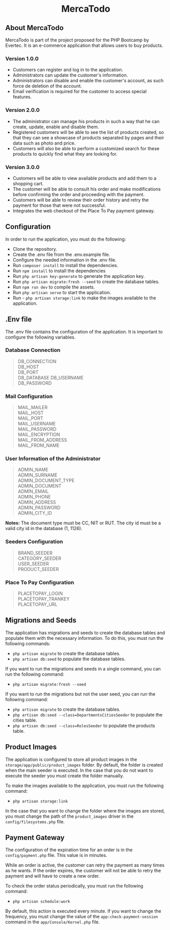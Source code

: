 <div align="center">

# MercaTodo

</div>

## About MercaTodo

MercaTodo is part of the project proposed for the PHP Bootcamp by Evertec. It is an e-commerce application that allows users to buy products.

### Version 1.0.0
- Customers can register and log in to the application.
- Administrators can update the customer's information.
- Administrators can disable and enable the customer's account, as such force de deletion of the account.
- Email verification is required for the customer to access special features.

### Version 2.0.0
- The administrator can manage his products in such a way that he can create, update, enable and disable them.
- Registered customers will be able to see the list of products created, so that they can see a showcase of products separated by pages and their data such as photo and price.
- Customers will also be able to perform a customized search for these products to quickly find what they are looking for.

### Version 3.0.0
- Customers will be able to view available products and add them to a shopping cart.
- The customer will be able to consult his order and make modifications before confirming the order and proceeding with the payment.
- Customers will be able to review their order history and retry the payment for those that were not successful.
- Integrates the web checkout of the Place To Pay payment gateway.

## Configuration

In order to run the application, you must do the following:

- Clone the repository.
- Create the .env file from the .env.example file.
- Configure the needed information in the .env file.
- Run `composer install` to install the dependencies.
- Run `npm install` to install the dependencies
- Run `php artisan key:generate` to generate the application key.
- Run `php artisan migrate:fresh --seed` to create the database tables.
- Run `npm run dev` to compile the assets.
- Run `php artisan serve` to start the application.
- Run - `php artisan storage:link` to make the images available to the application.

## .Env file

The .env file contains the configuration of the application. It is important to configure the following variables. 

### Database Connection
>DB_CONNECTION  
>DB_HOST  
>DB_PORT  
>DB_DATABASE
>DB_USERNAME  
>DB_PASSWORD

### Mail Configuration

>MAIL_MAILER  
>MAIL_HOST  
>MAIL_PORT  
>MAIL_USERNAME  
>MAIL_PASSWORD  
>MAIL_ENCRYPTION  
>MAIL_FROM_ADDRESS  
>MAIL_FROM_NAME  

### User Information of the Administrator
>ADMIN_NAME  
>ADMIN_SURNAME  
>ADMIN_DOCUMENT_TYPE  
>ADMIN_DOCUMENT  
>ADMIN_EMAIL  
>ADMIN_PHONE  
>ADMIN_ADDRESS  
>ADMIN_PASSWORD  
>ADMIN_CITY_ID  

**Notes:** The document type must be CC, NIT or RUT. The city id must be a valid city id in the database (1, 1126).

### Seeders Configuration
>BRAND_SEEDER  
>CATEGORY_SEEDER  
>USER_SEEDER  
>PRODUCT_SEEDER 

### Place To Pay Configuration
>PLACETOPAY_LOGIN  
>PLACETOPAY_TRANKEY  
>PLACETOPAY_URL  

## Migrations and Seeds

The application has migrations and seeds to create the database tables and populate them with the necessary information. To do this, you must run the following commands:

- `php artisan migrate` to create the database tables.
- `php artisan db:seed` to populate the database tables.

If you want to run the migrations and seeds in a single command, you can run the following command:

- `php artisan migrate:fresh --seed`

If you want to run the migrations but not the user seed, you can run the following command:

- `php artisan migrate` to create the database tables.
- `php artisan db:seed --class=DepartmentsCitiesSeeder` to populate the cities table.
- `php artisan db:seed --class=RolesSeeder` to populate the products table.

## Product Images

The application is configured to store all product images in the `storage/app/public/product_images` folder. By default, the folder is created when the main seeder is executed. In the case that you do not want to execute the seeder you must create the folder manually. 

To make the images available to the application, you must run the following command:

- `php artisan storage:link`

In the case that you want to change the folder where the images are stored, you must change the path of the `product_images` driver in the `config/filesystems.php` file.

## Payment Gateway
The configuration of the expiration time for an order is in the `config/payment.php` file. This value is in minutes.

While an order is active, the customer can retry the payment as many times as he wants. If the order expires, the customer will not be able to retry the payment and will have to create a new order.

To check the order status periodically, you must run the following command:

- `php artisan schedule:work`

By default, this action is executed every minute. If you want to change the frequency, you must change the value of the `app:check-payment-session` command in the `app/Console/Kernel.php` file.
